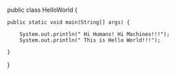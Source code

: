 public class HelloWorld {

	public static void main(String[] args) {

		System.out.println(" Hi Humans! Hi Machines!!!");
		System.out.println(" This is Hello World!!!");

	}
}
